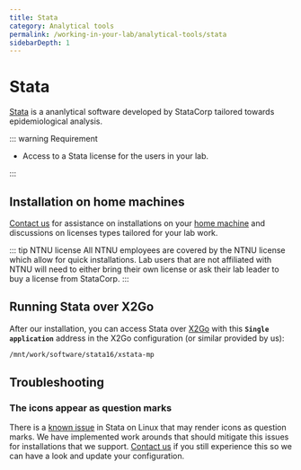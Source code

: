 ```yaml
---
title: Stata
category: Analytical tools
permalink: /working-in-your-lab/analytical-tools/stata
sidebarDepth: 1
---
```


# Stata

[Stata](https://www.stata.com/) is a ananlytical software developed by StataCorp tailored towards epidemiological analysis.

::: warning Requirement

- Access to a Stata license for the users in your lab.

:::


## Installation on home machines

[Contact us](/contact) for assistance on installations on your [home machine](/faq/compute/#machine-types) and discussions on licenses types tailored for your lab work.

::: tip NTNU license
All NTNU employees are covered by the NTNU license which allow for quick installations. Lab users that are not affiliated with NTNU will need to either bring their own license or ask their lab leader to buy a license from StataCorp.
:::

## Running Stata over X2Go

After our installation, you can access Stata over [X2Go](/working-in-your-lab/technical-tools/x2go/) with this **`Single application`** address in the X2Go configuration (or similar provided by us):

```bash
/mnt/work/software/stata16/xstata-mp
```


## Troubleshooting

### The icons appear as question marks

There is a [known issue](https://www.statalist.org/forums/filedata/fetch?id=1351289&d=1469795531&type=full) in Stata on Linux that may render icons as question marks. We have implemented work arounds that should mitigate this issues for installations that we support. [Contact us](/contact) if you still experience this so we can have a look and update your configuration.
